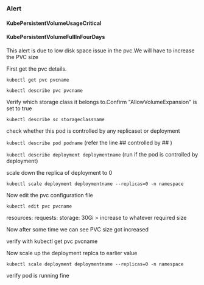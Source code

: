 ### Alert ###

#### KubePersistentVolumeUsageCritical #####
#### KubePersistentVolumeFullInFourDays #####


This alert is due to  low disk space issue in the pvc.We will have to increase the PVC size

First get the pvc details.

` kubectl get pvc pvcname `

` kubectl describe pvc pvcname `

Verify which storage class it belongs to.Confirm "AllowVolumeExpansion" is set to true

` kubectl describe sc storageclassname `

check whether this pod is controlled by any replicaset or deployment

` kubectl describe pod podname `   (refer the line ## controlled by ##  )

` kubectl describe deployment deploymentname ` (run if the pod is controlled by deployment)

scale down the replica of deployment to 0

` kubectl scale deployment deploymentname --replicas=0 -n namespace `

Now edit the pvc configuration file

` kubectl edit pvc pvcname `

 resources:
    requests:
      storage: 30Gi > increase to whatever required size

Now after some time we can see PVC size got increased

verify with kubectl get pvc pvcname

Now scale up the deployment replca to earlier value

` kubectl scale deployment deploymentname --replicas=0 -n namespace `

verify pod is running fine
